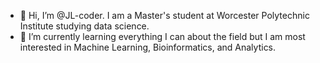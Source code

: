 - 👋 Hi, I’m @JL-coder. I am a Master's student at Worcester Polytechnic Institute studying data science. 
- 🌱 I’m currently learning everything I can about the field but I am most interested in Machine Learning, Bioinformatics, and Analytics. 

<!---
JL-coder/JL-coder is a ✨ special ✨ repository because its `README.md` (this file) appears on your GitHub profile.
You can click the Preview link to take a look at your changes.
--->
